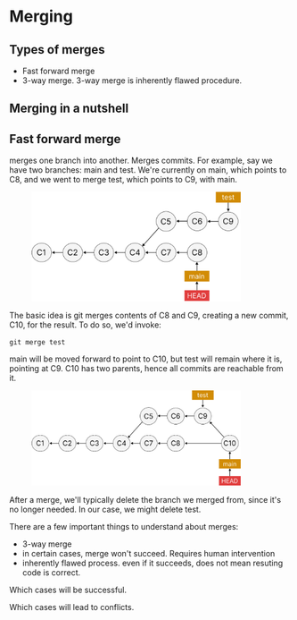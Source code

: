 # Merging

## Types of merges

* Fast forward merge
* 3-way merge. 3-way merge is inherently flawed procedure.&#x20;



## Merging in a nutshell

## Fast forward merge





















merges one branch into another. Merges commits. For example, say we have two branches: main and test. We're currently on main, which points to C8, and we went to merge test, which points to C9, with main.

<figure><img src="../../.gitbook/assets/Group 108.png" alt="" width="375"><figcaption></figcaption></figure>

The basic idea is git merges contents of C8 and C9, creating a new commit, C10, for the result.  To do so, we'd invoke:

```
git merge test
```

main will be moved forward to point to C10, but test will remain where it is, pointing at C9. C10 has two parents, hence all commits are reachable from it.&#x20;

<figure><img src="../../.gitbook/assets/Group 110 (1).png" alt="" width="375"><figcaption></figcaption></figure>

After a merge, we'll typically delete the branch we merged from, since it's no longer needed. In our case, we might delete test.&#x20;

There are a few important things to understand about merges:

* 3-way merge
* in certain cases, merge won't succeed. Requires human intervention
* inherently flawed process. even if it succeeds, does not mean resuting code is correct.&#x20;





Which cases will be successful.&#x20;

Which cases will lead to conflicts.&#x20;

